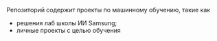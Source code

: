 Репозиторий содержит проекты по машинному обучению, такие как<br>
- решения лаб школы ИИ Samsung;
- личные проекты с целью обучения
